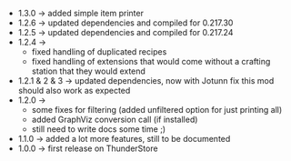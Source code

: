 * 1.3.0 -> added simple item printer
* 1.2.6 -> updated dependencies and compiled for 0.217.30
* 1.2.5 -> updated dependencies and compiled for 0.217.24
* 1.2.4 -> 
  * fixed handling of duplicated recipes
  * fixed handling of extensions that would come without a crafting station that they would extend
* 1.2.1 & 2 & 3 -> updated dependencies, now with Jotunn fix this mod should also work as expected
* 1.2.0 ->
  * some fixes for filtering (added unfiltered option for just printing all)
  * added GraphViz conversion call (if installed)
  * still need to write docs some time ;)
* 1.1.0 -> added a lot more features, still to be documented
* 1.0.0 -> first release on ThunderStore
